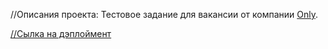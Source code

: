 //Описания проекта:
Тестовое задание для вакансии от компании [Only](https://career.habr.com/companies/onlydigital).

[//Сылка на дэплоймент](https://mraminhasanov.github.io/onlyStajerTest/)

